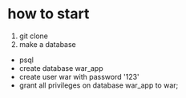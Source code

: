 # how to start
1. git clone
2. make a database
-   psql
-   create database war_app
-   create user war with password '123'
-   grant all privileges on database war_app to war;
